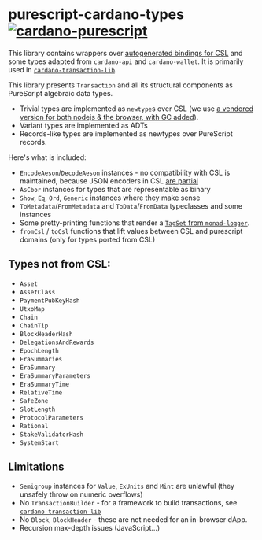 # purescript-cardano-types [![cardano-purescript](https://img.shields.io/badge/cardano--purescript?logo=cardano&logoColor=white&label=cardano-purescript&labelColor=blue&color=blue)](https://github.com/klntsky/cardano-purescript)

This library contains wrappers over [autogenerated bindings for CSL](https://github.com/mlabs-haskell/purescript-cardano-serialization-lib) and some types adapted from `cardano-api` and `cardano-wallet`. It is primarily used in [`cardano-transaction-lib`](https://github.com/Plutonomicon/cardano-transaction-lib/).

This library presents `Transaction` and all its structural components as PureScript algebraic data types.

- Trivial types are implemented as `newtype`s over CSL (we use [a vendored version for both nodejs & the browser, with GC added](https://github.com/mlabs-haskell/cardano-serialization-lib-gc)).
- Variant types are implemented as ADTs
- Records-like types are implemented as newtypes over PureScript records.

Here's what is included:

- `EncodeAeson`/`DecodeAeson` instances - no compatibility with CSL is maintained, because JSON encoders in CSL [are partial](https://github.com/Emurgo/cardano-serialization-lib/issues/658)
- `AsCbor` instances for types that are representable as binary
- `Show`, `Eq`, `Ord`, `Generic` instances where they make sense
- `ToMetadata`/`FromMetadata` and `ToData`/`FromData` typeclasses and some instances
- Some pretty-printing functions that render a [`TagSet` from `monad-logger`](https://pursuit.purescript.org/packages/purescript-monad-logger/1.3.1/docs/Data.Log.Tag#t:TagSet).
- `fromCsl` / `toCsl` functions that lift values between CSL and purescript domains (only for types ported from CSL)

## Types not from CSL:

- `Asset`
- `AssetClass`
- `PaymentPubKeyHash`
- `UtxoMap`
- `Chain`
- `ChainTip`
- `BlockHeaderHash`
- `DelegationsAndRewards`
- `EpochLength`
- `EraSummaries`
- `EraSummary`
- `EraSummaryParameters`
- `EraSummaryTime`
- `RelativeTime`
- `SafeZone`
- `SlotLength`
- `ProtocolParameters`
- `Rational`
- `StakeValidatorHash`
- `SystemStart`

## Limitations

- `Semigroup` instances for `Value`, `ExUnits` and `Mint` are unlawful (they unsafely throw on numeric overflows)
- No `TransactionBuilder` - for a framework to build transactions, see [`cardano-transaction-lib`](https://github.com/Plutonomicon/cardano-transaction-lib/)
- No `Block`, `BlockHeader` - these are not needed for an in-browser dApp.
- Recursion max-depth issues (JavaScript...)

